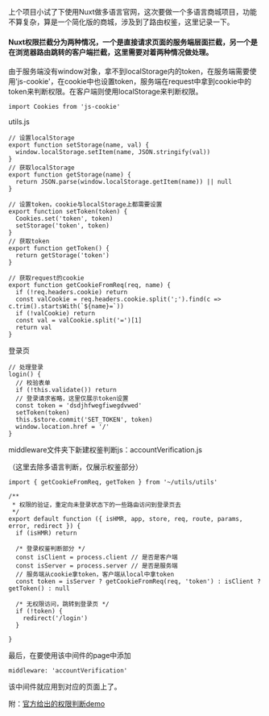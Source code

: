 上个项目小试了下使用Nuxt做多语言官网，这次要做一个多语言商城项目，功能不算复杂，算是一个简化版的商城，涉及到了路由权鉴，这里记录一下。

#### Nuxt权限拦截分为两种情况，一个是直接请求页面的服务端层面拦截，另一个是在浏览器路由跳转的客户端拦截，这里需要对着两种情况做处理。 

由于服务端没有window对象，拿不到localStorage内的token，在服务端需要使用'js-cookie'，在cookie中也设置token，服务端在request中拿到cookie中的token来判断权限。在客户端则使用localStorage来判断权限。
```
import Cookies from 'js-cookie'
```

utils.js
```
// 设置localStorage
export function setStorage(name, val) {
  window.localStorage.setItem(name, JSON.stringify(val))
}
// 获取localStorage
export function getStorage(name) {
  return JSON.parse(window.localStorage.getItem(name)) || null
}

// 设置token，cookie与localStorage上都需要设置
export function setToken(token) {
  Cookies.set('token', token)
  setStorage('token', token)
}
// 获取token
export function getToken() {
  return getStorage('token')
}

// 获取request的cookie
export function getCookieFromReq(req, name) {
  if (!req.headers.cookie) return
  const valCookie = req.headers.cookie.split(';').find(c => c.trim().startsWith(`${name}=`))
  if (!valCookie) return
  const val = valCookie.split('=')[1]
  return val
}

```
登录页
```
// 处理登录
login() {
  // 校验表单
  if (!this.validate()) return
  // 登录请求省略，这里仅展示token设置
  const token = 'dsdjhfwegfiwegdvwed'
  setToken(token)
  this.$store.commit('SET_TOKEN', token)
  window.location.href = '/'
}
```

middleware文件夹下新建权鉴判断js：accountVerification.js 

（这里去除多语言判断，仅展示权鉴部分）
```
import { getCookieFromReq, getToken } from '~/utils/utils'

/**
 * 权限的验证，重定向未登录状态下的一些路由访问到登录页去
 */
export default function ({ isHMR, app, store, req, route, params, error, redirect }) {
  if (isHMR) return

  /* 登录权鉴判断部分 */
  const isClient = process.client // 是否是客户端
  const isServer = process.server // 是否是服务端
  // 服务端从cookie拿token，客户端从local中拿token
  const token = isServer ? getCookieFromReq(req, 'token') : isClient ? getToken() : null 

  /* 无权限访问，跳转到登录页 */
  if (!token) {
    redirect('/login')
  }

}

```
最后，在要使用该中间件的page中添加
```
middleware: 'accountVerification'
```
该中间件就应用到对应的页面上了。

附：[官方给出的权限判断demo](https://github.com/nuxt/example-auth0)